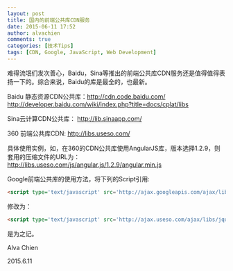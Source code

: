 ```yaml
---
layout: post
title: 国内的前端公共库CDN服务
date: 2015-06-11 17:52
author: alvachien
comments: true
categories: [技术Tips]
tags: [CDN, Google, JavaScript, Web Development]
---
```

难得流氓们发次善心，Baidu，Sina等推出的前端公共库CDN服务还是值得值得表扬一下的。综合来说，Baidu的库是最全的，也最新。

Baidu 静态资源CDN公共库：http://cdn.code.baidu.com/
http://developer.baidu.com/wiki/index.php?title=docs/cplat/libs

Sina云计算CDN公共库： http://lib.sinaapp.com/

360 前端公共库CDN: http://libs.useso.com/

具体使用实例，如，在360的CDN公共库使用AngularJS库，版本选择1.2.9，则套用的压缩文件的URL为：http://libs.useso.com/js/angular.js/1.2.9/angular.min.js

Google前端公共库的使用方法，将下列的Script引用:
```html
<script type='text/javascript' src='http://ajax.googleapis.com/ajax/libs/jquery/1.7.2/jquery.min.js?ver=3.4.2'></script>
```

修改为：
```html
<script type='text/javascript' src='http://ajax.useso.com/ajax/libs/jquery/1.7.2/jquery.min.js?ver=3.4.2'></script>
```

是为之记。

Alva Chien

2015.6.11
